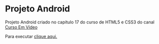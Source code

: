 # Projeto Android
Projeto Android criado no capítulo 17 do curso de HTML5 e CSS3 do canal <a href = "https://www.youtube.com/channel/UCrWvhVmt0Qac3HgsjQK62FQ" hreflang = "pt-br" target = "_black" rel = "external" >Curso Em Vídeo</a>      

Para executar [clique aqui.](https://debor4h.github.io/projeto-android/)
